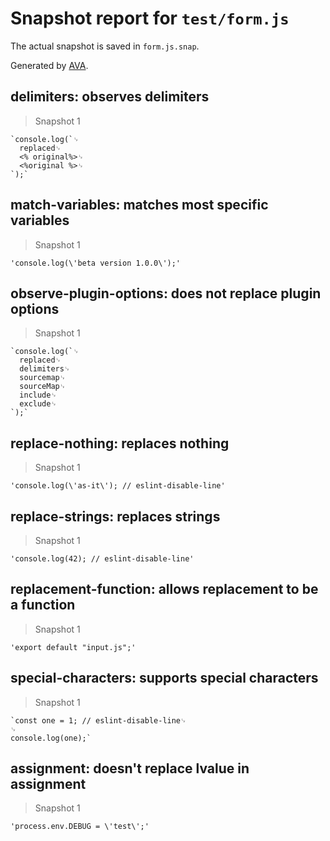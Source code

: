 # Snapshot report for `test/form.js`

The actual snapshot is saved in `form.js.snap`.

Generated by [AVA](https://ava.li).

## delimiters: observes delimiters

> Snapshot 1

    `console.log(`␊
      replaced␊
      <% original%>␊
      <%original %>␊
    `);`

## match-variables: matches most specific variables

> Snapshot 1

    'console.log(\'beta version 1.0.0\');'

## observe-plugin-options: does not replace plugin options

> Snapshot 1

    `console.log(`␊
      replaced␊
      delimiters␊
      sourcemap␊
      sourceMap␊
      include␊
      exclude␊
    `);`

## replace-nothing: replaces nothing

> Snapshot 1

    'console.log(\'as-it\'); // eslint-disable-line'

## replace-strings: replaces strings

> Snapshot 1

    'console.log(42); // eslint-disable-line'

## replacement-function: allows replacement to be a function

> Snapshot 1

    'export default "input.js";'

## special-characters: supports special characters

> Snapshot 1

    `const one = 1; // eslint-disable-line␊
    ␊
    console.log(one);`

## assignment: doesn't replace lvalue in assignment

> Snapshot 1

    'process.env.DEBUG = \'test\';'
